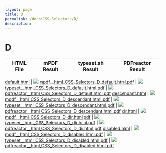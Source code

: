```yaml
---
layout: page
title: D
permalink: /docs/CSS-Selectors/D/
description: 
---
```


# D
HTML File | mPDF Result | typeset.sh Result | PDFreactor Result
------------ | ------------- | ------------- | -------------

[default.html](/html/CSS%20Selectors/D/default.html) | ![](result/mpdf__html_CSS_Selectors_D_default.html.png) [mpdf__html_CSS_Selectors_D_default.html.pdf](result/mpdf__html_CSS_Selectors_D_default.html.pdf) | ![](result/typeset__html_CSS_Selectors_D_default.html.png) [typeset__html_CSS_Selectors_D_default.html.pdf](result/typeset__html_CSS_Selectors_D_default.html.pdf) | ![](result/pdfreactor__html_CSS_Selectors_D_default.html.png) [pdfreactor__html_CSS_Selectors_D_default.html.pdf](result/pdfreactor__html_CSS_Selectors_D_default.html.pdf)
[descendant.html](/html/CSS%20Selectors/D/descendant.html) | ![](result/mpdf__html_CSS_Selectors_D_descendant.html.png) [mpdf__html_CSS_Selectors_D_descendant.html.pdf](result/mpdf__html_CSS_Selectors_D_descendant.html.pdf) | ![](result/typeset__html_CSS_Selectors_D_descendant.html.png) [typeset__html_CSS_Selectors_D_descendant.html.pdf](result/typeset__html_CSS_Selectors_D_descendant.html.pdf) | ![](result/pdfreactor__html_CSS_Selectors_D_descendant.html.png) [pdfreactor__html_CSS_Selectors_D_descendant.html.pdf](result/pdfreactor__html_CSS_Selectors_D_descendant.html.pdf)
[dir.html](/html/CSS%20Selectors/D/dir.html) | ![](result/mpdf__html_CSS_Selectors_D_dir.html.png) [mpdf__html_CSS_Selectors_D_dir.html.pdf](result/mpdf__html_CSS_Selectors_D_dir.html.pdf) | ![](result/typeset__html_CSS_Selectors_D_dir.html.png) [typeset__html_CSS_Selectors_D_dir.html.pdf](result/typeset__html_CSS_Selectors_D_dir.html.pdf) | ![](result/pdfreactor__html_CSS_Selectors_D_dir.html.png) [pdfreactor__html_CSS_Selectors_D_dir.html.pdf](result/pdfreactor__html_CSS_Selectors_D_dir.html.pdf)
[disabled.html](/html/CSS%20Selectors/D/disabled.html) | ![](result/mpdf__html_CSS_Selectors_D_disabled.html.png) [mpdf__html_CSS_Selectors_D_disabled.html.pdf](result/mpdf__html_CSS_Selectors_D_disabled.html.pdf) | ![](result/typeset__html_CSS_Selectors_D_disabled.html.png) [typeset__html_CSS_Selectors_D_disabled.html.pdf](result/typeset__html_CSS_Selectors_D_disabled.html.pdf) | ![](result/pdfreactor__html_CSS_Selectors_D_disabled.html.png) [pdfreactor__html_CSS_Selectors_D_disabled.html.pdf](result/pdfreactor__html_CSS_Selectors_D_disabled.html.pdf)

